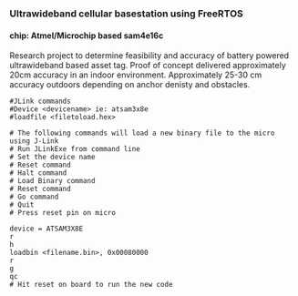 ### Ultrawideband cellular basestation using FreeRTOS
#### chip: Atmel/Microchip based sam4e16c

Research project to determine feasibility and accuracy of battery powered ultrawideband based asset tag. Proof of concept delivered approximately 20cm accuracy in an indoor environment. Approximately 25-30 cm accuracy outdoors depending on anchor denisty and obstacles.

```console
#JLink commands
#Device <devicename> ie: atsam3x8e
#loadfile <filetoload.hex>

# The following commands will load a new binary file to the micro using J-Link
# Run JLinkExe from command line
# Set the device name
# Reset command
# Halt command
# Load Binary command
# Reset command
# Go command 
# Quit
# Press reset pin on micro

device = ATSAM3X8E
r
h
loadbin <filename.bin>, 0x00080000
r
g
qc
# Hit reset on board to run the new code
```
